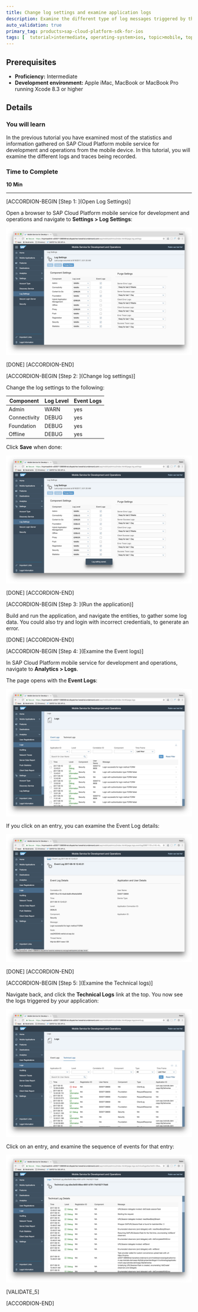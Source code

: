 ```yaml
---
title: Change log settings and examine application logs
description: Examine the different type of log messages triggered by the app and review them on SAP Cloud Platform mobile service for development and operations
auto_validation: true
primary_tag: products>sap-cloud-platform-sdk-for-ios
tags: [  tutorial>intermediate, operating-system>ios, topic>mobile, topic>odata, products>sap-cloud-platform, products>sap-cloud-platform-sdk-for-ios ]
---
```


## Prerequisites  
- **Proficiency:** Intermediate
- **Development environment:** Apple iMac, MacBook or MacBook Pro running Xcode 8.3 or higher
<!-- - **Tutorials:** [Manage and monitor your app on SAP Cloud Platform Mobile Services](https://www.sap.com/developer/tutorials/fiori-ios-scpms-deliveryapp-part7.html) -->


<!-- ## Next Steps
 - Select a tutorial group from the [Tutorial Navigator](https://www.sap.com/developer/tutorial-navigator.html) or the [Tutorial Catalog](https://www.sap.com/developer/tutorial-navigator.tutorials.html) -->

## Details
### You will learn  
In the previous tutorial you have examined most of the statistics and information gathered on SAP Cloud Platform mobile service for development and operations from the mobile device. In this tutorial, you will examine the different logs and traces being recorded.

### Time to Complete
**10 Min**

---

[ACCORDION-BEGIN [Step 1: ](Open Log Settings)]

Open a browser to SAP Cloud Platform mobile service for development and operations and navigate to **Settings > Log Settings**:

![Open Log Settings](fiori-ios-scpms-deliveryapp-part8-01.png)

[DONE]
[ACCORDION-END]

[ACCORDION-BEGIN [Step 2: ](Change log settings)]

Change the log settings to the following:

| Component | Log Level | Event Logs |
|----|----|----|
| Admin | WARN | yes |
| Connectivity | DEBUG | yes |
| Foundation | DEBUG | yes |
| Offline | DEBUG | yes |

Click **Save** when done:

![Change log settings](fiori-ios-scpms-deliveryapp-part8-02.png)

[DONE]
[ACCORDION-END]


[ACCORDION-BEGIN [Step 3: ](Run the application)]

Build and run the application, and navigate the entities, to gather some log data. You could also try and login with incorrect credentials, to generate an error.

[DONE]
[ACCORDION-END]

[ACCORDION-BEGIN [Step 4: ](Examine the Event logs)]

In SAP Cloud Platform mobile service for development and operations, navigate to **Analytics > Logs**.

The page opens with the **Event Logs**:

![Change log settings](fiori-ios-scpms-deliveryapp-part8-03.png)

If you click on an entry, you can examine the Event Log details:

![Change log settings](fiori-ios-scpms-deliveryapp-part8-04.png)

[DONE]
[ACCORDION-END]

[ACCORDION-BEGIN [Step 5: ](Examine the Technical logs)]

Navigate back, and click the **Technical Logs** link at the top. You now see the logs triggered by your application:

![Change log settings](fiori-ios-scpms-deliveryapp-part8-05.png)

Click on an entry, and examine the sequence of events for that entry:

![Change log settings](fiori-ios-scpms-deliveryapp-part8-06.png)

[VALIDATE_5]

[ACCORDION-END]


<!-- ## Next Steps
- Select a tutorial from the [Tutorial Navigator](https://www.sap.com/developer/tutorial-navigator.html) or the [Tutorial Catalog](https://www.sap.com/developer/tutorials.html) -->
